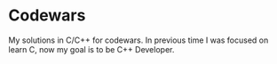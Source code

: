 # Codewars
My solutions in C/C++ for codewars. In previous time I was focused on learn C, now my goal is to be C++ Developer.

